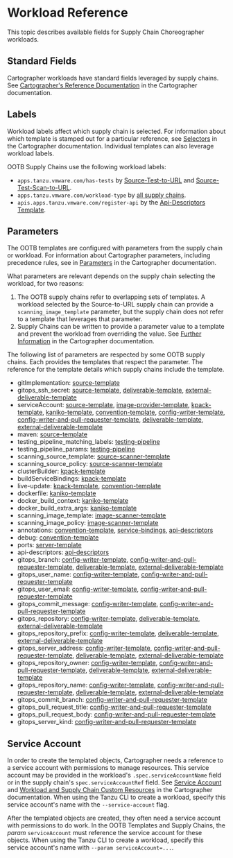 # Workload Reference

This topic describes available fields for Supply Chain Choreographer workloads.

## Standard Fields

Cartographer workloads have standard fields leveraged by supply chains.
See [Cartographer's Reference
Documentation](https://cartographer.sh/docs/v0.6.0/reference/workload/#workload) in the Cartographer documentation.

## Labels

Workload labels affect which supply chain is selected. For information about which template is stamped out for a particular reference, see [Selectors](https://cartographer.sh/docs/v0.6.0/architecture/#selectors) in the Cartographer documentation.
Individual templates can also leverage workload labels.

OOTB Supply Chains use the following workload labels:

- `apps.tanzu.vmware.com/has-tests` by
  [Source-Test-to-URL](ootb-supply-chain-reference.hbs.md#source-test-to-url) and
  [Source-Test-Scan-to-URL](ootb-supply-chain-reference.hbs.md#source-test-scan-to-url).
- `apps.tanzu.vmware.com/workload-type` by [all supply chains](ootb-supply-chain-reference.hbs.md).
- `apis.apps.tanzu.vmware.com/register-api` by the [Api-Descriptors Template](ootb-template-reference.hbs.md#api-descriptors).

## Parameters

The OOTB templates are configured with parameters from the supply chain or workload.
For information about Cartographer parameters, including precedence rules, see in [Parameters](https://cartographer.sh/docs/v0.6.0/templating/#parameters) in the Cartographer documentation.

What parameters are relevant depends on the supply chain selecting the workload, for two reasons:

1. The OOTB supply chains refer to overlapping sets of templates.
A workload selected by the Source-to-URL supply chain can provide a `scanning_image_template` parameter,
but the supply chain does not refer to a template that leverages that parameter.
1. Supply Chains can be written to provide a parameter value to a template
  and prevent the workload from overriding the value. See [Further Information](https://cartographer.sh/docs/v0.6.0/tutorials/using-params/#further-information) in the Cartographer documentation.

The following list of parameters are respected by some OOTB supply chains.
Each provides the templates that respect the parameter.
The reference for the template details which supply chains include the template.

- gitImplementation: [source-template](ootb-template-reference.hbs.md#source-template)
- gitops_ssh_secret: [source-template](ootb-template-reference.hbs.md#source-template),
  [deliverable-template](ootb-template-reference.hbs.md#deliverable-template),
  [external-deliverable-template](ootb-template-reference.hbs.md#external-deliverable-template)
- serviceAccount: [source-template](ootb-template-reference.hbs.md#source-template),
  [image-provider-template](ootb-template-reference.hbs.md#image-provider-template),
  [kpack-template](ootb-template-reference.hbs.md#kpack-template),
  [kaniko-template](ootb-template-reference.hbs.md#kaniko-template),
  [convention-template](ootb-template-reference.hbs.md#convention-template),
  [config-writer-template](ootb-template-reference.hbs.md#config-writer-template),
  [config-writer-and-pull-requester-template](ootb-template-reference.hbs.md#config-writer-and-pull-requester-template),
  [deliverable-template](ootb-template-reference.hbs.md#deliverable-template),
  [external-deliverable-template](ootb-template-reference.hbs.md#external-deliverable-template)
- maven: [source-template](ootb-template-reference.hbs.md#source-template)
- testing_pipeline_matching_labels: [testing-pipeline](ootb-template-reference.hbs.md#testing-pipeline)
- testing_pipeline_params: [testing-pipeline](ootb-template-reference.hbs.md#testing-pipeline)
- scanning_source_template: [source-scanner-template](ootb-template-reference.hbs.md#source-scanner-template)
- scanning_source_policy: [source-scanner-template](ootb-template-reference.hbs.md#source-scanner-template)
- clusterBuilder: [kpack-template](ootb-template-reference.hbs.md#kpack-template)
- buildServiceBindings: [kpack-template](ootb-template-reference.hbs.md#kpack-template)
- live-update: [kpack-template](ootb-template-reference.hbs.md#kpack-template),
  [convention-template](ootb-template-reference.hbs.md#convention-template)
- dockerfile: [kaniko-template](ootb-template-reference.hbs.md#kaniko-template)
- docker_build_context: [kaniko-template](ootb-template-reference.hbs.md#kaniko-template)
- docker_build_extra_args: [kaniko-template](ootb-template-reference.hbs.md#kaniko-template)
- scanning_image_template: [image-scanner-template](ootb-template-reference.hbs.md#image-scanner-template)
- scanning_image_policy: [image-scanner-template](ootb-template-reference.hbs.md#image-scanner-template)
- annotations: [convention-template](ootb-template-reference.hbs.md#convention-template),
  [service-bindings](ootb-template-reference.hbs.md#service-bindings),
  [api-descriptors](ootb-template-reference.hbs.md#api-descriptors)
- debug: [convention-template](ootb-template-reference.hbs.md#convention-template)
- ports: [server-template](ootb-template-reference.hbs.md#server-template)
- api-descriptors: [api-descriptors](ootb-template-reference.hbs.md#api-descriptors)
- gitops_branch: [config-writer-template](ootb-template-reference.hbs.md#config-writer-template),
  [config-writer-and-pull-requester-template](ootb-template-reference.hbs.md#config-writer-and-pull-requester-template),
  [deliverable-template](ootb-template-reference.hbs.md#deliverable-template),
  [external-deliverable-template](ootb-template-reference.hbs.md#external-deliverable-template)
- gitops_user_name: [config-writer-template](ootb-template-reference.hbs.md#config-writer-template),
  [config-writer-and-pull-requester-template](ootb-template-reference.hbs.md#config-writer-and-pull-requester-template)
- gitops_user_email: [config-writer-template](ootb-template-reference.hbs.md#config-writer-template),
  [config-writer-and-pull-requester-template](ootb-template-reference.hbs.md#config-writer-and-pull-requester-template)
- gitops_commit_message: [config-writer-template](ootb-template-reference.hbs.md#config-writer-template),
  [config-writer-and-pull-requester-template](ootb-template-reference.hbs.md#config-writer-and-pull-requester-template)
- gitops_repository: [config-writer-template](ootb-template-reference.hbs.md#config-writer-template),
  [deliverable-template](ootb-template-reference.hbs.md#deliverable-template),
  [external-deliverable-template](ootb-template-reference.hbs.md#external-deliverable-template)
- gitops_repository_prefix: [config-writer-template](ootb-template-reference.hbs.md#config-writer-template),
  [deliverable-template](ootb-template-reference.hbs.md#deliverable-template),
  [external-deliverable-template](ootb-template-reference.hbs.md#external-deliverable-template)
- gitops_server_address: [config-writer-template](ootb-template-reference.hbs.md#config-writer-template),
  [config-writer-and-pull-requester-template](ootb-template-reference.hbs.md#config-writer-and-pull-requester-template),
  [deliverable-template](ootb-template-reference.hbs.md#deliverable-template),
  [external-deliverable-template](ootb-template-reference.hbs.md#external-deliverable-template)
- gitops_repository_owner: [config-writer-template](ootb-template-reference.hbs.md#config-writer-template),
  [config-writer-and-pull-requester-template](ootb-template-reference.hbs.md#config-writer-and-pull-requester-template),
  [deliverable-template](ootb-template-reference.hbs.md#deliverable-template),
  [external-deliverable-template](ootb-template-reference.hbs.md#external-deliverable-template)
- gitops_repository_name: [config-writer-template](ootb-template-reference.hbs.md#config-writer-template),
  [config-writer-and-pull-requester-template](ootb-template-reference.hbs.md#config-writer-and-pull-requester-template),
  [deliverable-template](ootb-template-reference.hbs.md#deliverable-template),
  [external-deliverable-template](ootb-template-reference.hbs.md#external-deliverable-template)
- gitops_commit_branch: [config-writer-and-pull-requester-template](ootb-template-reference.hbs.md#config-writer-and-pull-requester-template)
- gitops_pull_request_title: [config-writer-and-pull-requester-template](ootb-template-reference.hbs.md#config-writer-and-pull-requester-template)
- gitops_pull_request_body: [config-writer-and-pull-requester-template](ootb-template-reference.hbs.md#config-writer-and-pull-requester-template)
- gitops_server_kind: [config-writer-and-pull-requester-template](ootb-template-reference.hbs.md#config-writer-and-pull-requester-template)

## Service Account

In order to create the templated objects, Cartographer needs a reference to a service account with permissions
to manage resources.
This service account may be provided in the workload's `.spec.serviceAccountName` field
or in the supply chain's `spec.serviceAccountRef` field.
See [Service Account](https://cartographer.sh/docs/v0.6.0/tutorials/first-supply-chain/#service-account)
and [Workload and Supply Chain Custom Resources](https://cartographer.sh/docs/v0.6.0/reference/workload/) in the Cartographer documentation.
When using the Tanzu CLI to create a workload,
specify this service account's name with the `--service-account` flag.

After the templated objects are created,
they often need a service account with permissions to do work.
In the OOTB Templates and Supply Chains, the _param_ `serviceAccount` must reference
the service account for these objects.
When using the Tanzu CLI to create a workload,
specify this service account's name with `--param serviceAccount=...`.